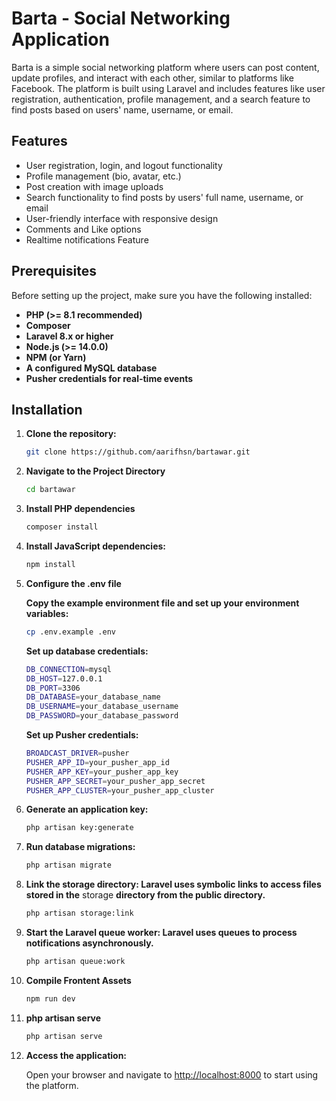 # Barta - Social Networking Application

Barta is a simple social networking platform where users can post content, update profiles, and interact with each other, similar to platforms like Facebook. The platform is built using Laravel and includes features like user registration, authentication, profile management, and a search feature to find posts based on users' name, username, or email.

## Features

-   User registration, login, and logout functionality
-   Profile management (bio, avatar, etc.)
-   Post creation with image uploads
-   Search functionality to find posts by users' full name, username, or email
-   User-friendly interface with responsive design
-   Comments and Like options
-   Realtime notifications Feature

## Prerequisites

Before setting up the project, make sure you have the following installed:

-   **PHP (>= 8.1 recommended)**
-   **Composer**
-   **Laravel 8.x or higher**
-   **Node.js (>= 14.0.0)**
-   **NPM (or Yarn)**
-   **A configured MySQL database**
-   **Pusher credentials for real-time events**

## Installation

1. **Clone the repository:**

    ```bash
    git clone https://github.com/aarifhsn/bartawar.git
    ```

2. **Navigate to the Project Directory**

    ```bash
    cd bartawar
    ```

3. **Install PHP dependencies**

    ```bash
    composer install
    ```

4. **Install JavaScript dependencies:**

    ```bash
    npm install
    ```

5. **Configure the .env file**

    **Copy the example environment file and set up your environment variables:**

    ```bash
    cp .env.example .env
    ```

    **Set up database credentials:**

    ```bash
    DB_CONNECTION=mysql
    DB_HOST=127.0.0.1
    DB_PORT=3306
    DB_DATABASE=your_database_name
    DB_USERNAME=your_database_username
    DB_PASSWORD=your_database_password
    ```

    **Set up Pusher credentials:**

    ```bash
    BROADCAST_DRIVER=pusher
    PUSHER_APP_ID=your_pusher_app_id
    PUSHER_APP_KEY=your_pusher_app_key
    PUSHER_APP_SECRET=your_pusher_app_secret
    PUSHER_APP_CLUSTER=your_pusher_app_cluster
    ```

6. **Generate an application key:**
    ```bash
    php artisan key:generate
    ```
7. **Run database migrations:**

    ```bash
    php artisan migrate
    ```

8. **Link the storage directory: Laravel uses symbolic links to access files stored in the** storage **directory from the public directory.**

    ```bash
    php artisan storage:link
    ```

9. **Start the Laravel queue worker: Laravel uses queues to process notifications asynchronously.**

    ```bash
    php artisan queue:work
    ```

10. **Compile Frontent Assets**

    ```bash
    npm run dev
    ```

11. **php artisan serve**

    ```bash
    php artisan serve
    ```

12. **Access the application:**

    Open your browser and navigate to [http://localhost:8000](http://localhost:8000) to start using the platform.
